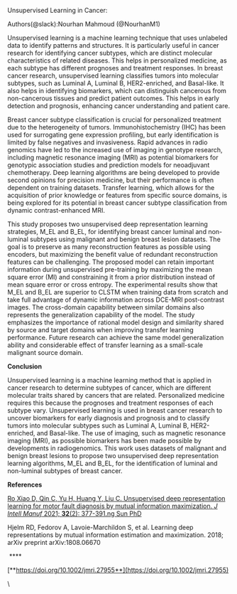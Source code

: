 <!--StartFragment-->

Unsupervised Learning in Cancer:

Authors(@slack):Nourhan Mahmoud (@NourhanM1)

Unsupervised learning is a machine learning technique that uses unlabeled data to identify patterns and structures. It is particularly useful in cancer research for identifying cancer subtypes, which are distinct molecular characteristics of related diseases. This helps in personalized medicine, as each subtype has different prognoses and treatment responses. In breast cancer research, unsupervised learning classifies tumors into molecular subtypes, such as Luminal A, Luminal B, HER2-enriched, and Basal-like. It also helps in identifying biomarkers, which can distinguish cancerous from non-cancerous tissues and predict patient outcomes. This helps in early detection and prognosis, enhancing cancer understanding and patient care.

Breast cancer subtype classification is crucial for personalized treatment due to the heterogeneity of tumors. Immunohistochemistry (IHC) has been used for surrogating gene expression profiling, but early identification is limited by false negatives and invasiveness. Rapid advances in radio genomics have led to the increased use of imaging in genotype research, including magnetic resonance imaging (MRI) as potential biomarkers for genotypic association studies and prediction models for neoadjuvant chemotherapy. Deep learning algorithms are being developed to provide second opinions for precision medicine, but their performance is often dependent on training datasets. Transfer learning, which allows for the acquisition of prior knowledge or features from specific source domains, is being explored for its potential in breast cancer subtype classification from dynamic contrast-enhanced MRI. 

This study proposes two unsupervised deep representation learning strategies, M\_EL and B\_EL, for identifying breast cancer luminal and non-luminal subtypes using malignant and benign breast lesion datasets. The goal is to preserve as many reconstruction features as possible using encoders, but maximizing the benefit value of redundant reconstruction features can be challenging. The proposed model can retain important information during unsupervised pre-training by maximizing the mean square error (MI) and constraining it from a prior distribution instead of mean square error or cross entropy. The experimental results show that M\_EL and B\_EL are superior to CLSTM when training data from scratch and take full advantage of dynamic information across DCE-MRI post-contrast images. The cross-domain capability between similar domains also represents the generalization capability of the model. The study emphasizes the importance of rational model design and similarity shared by source and target domains when improving transfer learning performance. Future research can achieve the same model generalization ability and considerable effect of transfer learning as a small-scale malignant source domain.

**Conclusion**

Unsupervised learning is a machine learning method that is applied in cancer research to determine subtypes of cancer, which are different molecular traits shared by cancers that are related. Personalized medicine requires this because the prognoses and treatment responses of each subtype vary. Unsupervised learning is used in breast cancer research to uncover biomarkers for early diagnosis and prognosis and to classify tumors into molecular subtypes such as Luminal A, Luminal B, HER2-enriched, and Basal-like. The use of imaging, such as magnetic resonance imaging (MRI), as possible biomarkers has been made possible by developments in radiogenomics. This work uses datasets of malignant and benign breast lesions to propose two unsupervised deep representation learning algorithms, M\_EL and B\_EL, for the identification of luminal and non-luminal subtypes of breast cancer.

**References**

[Ro Xiao D, Qin C, Yu H, Huang Y, Liu C. Unsupervised deep representation learning for motor fault diagnosis by mutual information maximization. _J Intell Manuf_ 2021; **32**(2): 377-391.ng Sun PhD](https://onlinelibrary.wiley.com/authored-by/Sun/Rong)

Hjelm RD, Fedorov A, Lavoie-Marchildon S, et al. Learning deep representations by mutual information estimation and maximization. 2018; arXiv preprint arXiv:1808.06670

 ****

[**https://doi.org/10.1002/jmri.27955**](https://doi.org/10.1002/jmri.27955)

\


<!--EndFragment-->
